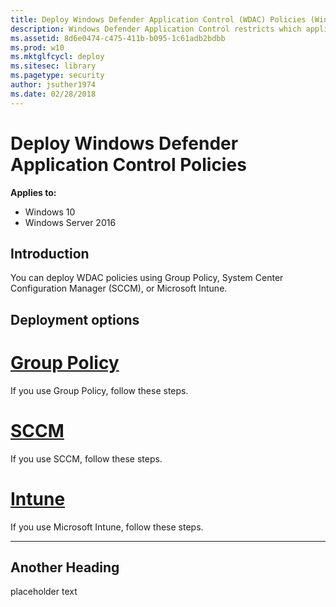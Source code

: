 ```yaml
---
title: Deploy Windows Defender Application Control (WDAC) Policies (Windows 10)
description: Windows Defender Application Control restricts which applications users are allowed to run and the code that runs in the system core.
ms.assetid: 8d6e0474-c475-411b-b095-1c61adb2bdbb
ms.prod: w10
ms.mktglfcycl: deploy
ms.sitesec: library
ms.pagetype: security
author: jsuther1974
ms.date: 02/28/2018
---
```


# Deploy Windows Defender Application Control Policies

**Applies to:**

-   Windows 10
-   Windows Server 2016

## Introduction

You can deploy WDAC policies using Group Policy, System Center Configuration Manager (SCCM), or Microsoft Intune. 

## Deployment options

# [Group Policy](#tab/GP)

If you use Group Policy, follow these steps.

# [SCCM](#tab/SCCM)

If you use SCCM, follow these steps.

# [Intune](#tab/Intune)

If you use Microsoft Intune, follow these steps. 

---

## Another Heading

placeholder text


